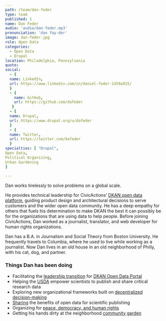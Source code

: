 ```yaml
---
path: /team/dan-feder
type: team
published: 1
name: Dan Feder
audio: 'audio/dan-feder.mp3'
pronunciation: 'dan fay-der'
image: dan-feder.jpg
role: Open Data
categories: 
  - Open Data
  - Drupal
location: Philadelphia, Pennsylvania
quote: 
social: 
  - {
  name: LinkedIn,
  url: https://www.linkedin.com/in/daniel-feder-1450a915/
  }
  - {
    name: GitHub,
    url: https://github.com/dafeder
   }
  - {
  name: Drupal,
  url: https://www.drupal.org/u/dafeder
  }
  - {
  name: Twitter,
  url: https://twitter.com/dafeder
  }
specialties: [ "Drupal",
Open Data,
Political Organizing,
Urban Gardening
]
  
---
```


Dan works tirelessly to solve problems on a global scale.

He provides technical leadership for CivicActions’ [DKAN open data platform](https://civicactions.com/dkan/), guiding product design and architectural decisions to serve customers and the wider open data community. He has a deep empathy for others that fuels his determination to make DKAN the best it can possibly be for the organizations that are using data to help people. Before joining CivicActions, Dan worked as a journalist, translator, and web developer for human rights organizations.

Dan has a B.A. in Journalism and Social Theory from Boston University. He frequently travels to Columbia, where he used to live while working as a journalist. Now Dan lives in an old house in an old neighborhood of Philly, with his cat, dog, and partner.




### Things Dan has been doing
* Facilitating the [leadership transition](https://medium.com/dkan-blog/civicactions-assumes-leadership-of-dkan-project-expands-government-open-data-services-b2e28525ead6) for [DKAN Open Data Portal](https://getdkan.org/)
* Helping the [USDA](https://data.nal.usda.gov/) empower scientists to publish and share critical research data
* Exploring new organizational frameworks built on [decentralized decision-making](http://www.reinventingorganizationswiki.com/Teal_Organizations)
* [Sharing](https://www.drupalasheville.com/2018/session/how-dkan-open-data-platform-empowers-scientific-community) the benefits of open data for scientific publishing
* Organizing for [peace, democracy, and human rights](http://www.jvpphilly.org/)
* Getting his hands dirty at the neighborhood [community garden](https://communityofgardens.si.edu/items/show/43)

